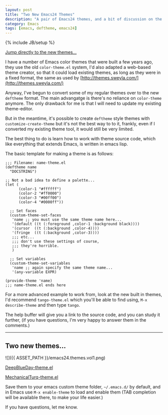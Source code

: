 ```yaml
---
layout: post
title: "Two New Emacs24 Themes"
description: "A pair of Emacs24 themes, and a bit of discussion on the deftheme format"
category: Emacs
tags: [emacs, deftheme, emacs24]
---
```

{% include JB/setup %}

[Jump directly to the new themes...](#newthemes)

I have a number of Emacs color themes that were built a few years ago, they use the old `color-theme.el` system, I'd also adapted a web-based theme creator, so that it could load existing themes, as long as they were in a fixed format, the same as used by [http://themes.sweyla.com/](http://themes.sweyla.com/) 

Anyway, I've begun to convert some of my regular themes over to the new `deftheme` format. The main advangatge is there's no reliance on `color-theme` anymore. The only drawback for me is that I will need to update my existing theme-editor.

But in the meantime, it's possible to create `deftheme` style themes with `customize-create-theme` but it's not the best way to to it, frankly, even if I converted my existing theme tool, it would still be very limited.

The best thing to do is learn how to work with theme source code, which like everything that extends Emacs, is written in emacs lisp.

The basic template for making a theme is as follows:

    ;;; Filename: name-theme.el 
    (deftheme name
      "DOCSTRING")
     
    ;; Not a bad idea to define a palette...
    (let (
          (color-1 "#ffffff") 
          (color-2 "#ff0000") 
          (color-3 "#00ff00")
          (color-4 "#0000ff"))
     
      ;; Set faces
      (custom-theme-set-faces
       'name ;; you must use the same theme name here...
       '(default ((t (:foreground ,color-1 :background black))))
       '(cursor  ((t (:background ,color-4))))
       '(fringe  ((t (:background ,color-3))))
       ;;; etc... 
       ;;; don't use these settings of course, 
       ;;; they're horrible.
       )
     
      ;; Set variables
      (custom-theme-set-variables
       'name ;; again specify the same theme name...
       '(any-variable EXPR)
     
    (provide-theme 'name)
    ;;; name-theme.el ends here
     
For a more advanced example to work from, look at the new built in themes, I'd recommend `tango-theme.el` which you'll be able to find using, `M-x describe-theme` and then type `tango`.

The help buffer will give you a link to the source code, and you can study it further, (if you have questions, I'm very happy to answer them in the comments.)

<a name="newthemes" />

* * * * *

## Two new themes... 

![]({{ ASSET_PATH }}/emacs24.themes.vol1.png)

<p class=""><a href="{{ ASSET_PATH }}/DeepBlueDay-theme.el" class="btn btn-primary btn-large">DeepBlueDay-theme.el</a></p>

<p class=""><a href="{{ ASSET_PATH }}/MechanicalTurq-theme.el" class="btn btn-primary btn-large">MechanicalTurq-theme.el</a></p>

Save them to your emacs custom theme folder, `~/.emacs.d/` by default, and in Emacs use `M-x enable-theme` to load and enable them (TAB completion will be available there, to make your life easier.)

If you have questions, let me know. 